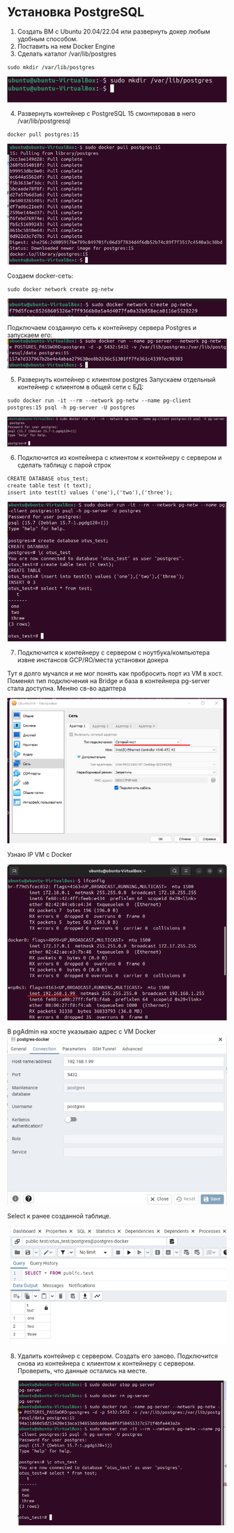 # Установка PostgreSQL 
1) Cоздать ВМ с Ubuntu 20.04/22.04 или развернуть докер любым удобным способом.
2) Поставить на нем Docker Engine
3) Сделать каталог /var/lib/postgres
``` text
sudo mkdir /var/lib/postgres
```
![](files/3.png)

4) Развернуть контейнер с PostgreSQL 15 смонтировав в него /var/lib/postgresql

``` text
docker pull postgres:15
```
![](files/4.png)

Создаем docker-сеть:
``` text
sudo docker network create pg-netw
```

![](files/4_1.png)

Подключаем созданную сеть к контейнеру сервера Postgres и запускаем его:
![](files/4_2.png)

5) Развернуть контейнер с клиентом postgres
Запускаем отдельный контейнер с клиентом в общей сети с БД:
``` text
sudo docker run -it --rm --network pg-netw --name pg-client postgres:15 psql -h pg-server -U postgres
```
 ![](files/6_1.png)

6) Подключится из контейнера с клиентом к контейнеру с сервером и сделать таблицу с парой строк
``` text
CREATE DATABASE otus_test; 
create table test (t text);
insert into test(t) values ('one'),('two'),('three');
```

![](files/6_2.png)


7. Подключится к контейнеру с сервером с ноутбука/компьютера извне инстансов GCP/ЯО/места установки докера

 Тут я долго мучался и не мог понять как пробросить порт из VM в хост. Поменял тип подключения на Bridge и база в контейнера pg-server стала доступна.
 Меняю св-во адаптера
 
 ![](files/7_2.png)

Узнаю IP VM с Docker

![](files/7_3.png)

В pgAdmin на хосте указываю адрес с VM Docker
 ![](files/7_4.png)

 Select к ранее созданной таблице.
 
 ![](files/7_5.png)
 
8. Удалить контейнер с сервером.
   Создать его заново.
   Подключится снова из контейнера с клиентом к контейнеру с сервером.
   Проверить, что данные остались на месте.

    ![](files/8.png)
